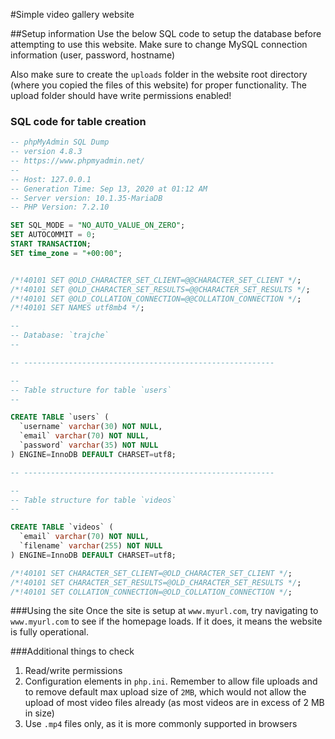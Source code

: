 #Simple video gallery website

##Setup information
Use the below SQL code to setup the database before attempting to use this website.
Make sure to change MySQL connection information (user, password, hostname)

Also make sure to create the `uploads` folder in the website root directory (where you copied the files of this website)
for proper functionality. The upload folder should have write permissions enabled!
### SQL code for table creation
~~~~sql
-- phpMyAdmin SQL Dump
-- version 4.8.3
-- https://www.phpmyadmin.net/
--
-- Host: 127.0.0.1
-- Generation Time: Sep 13, 2020 at 01:12 AM
-- Server version: 10.1.35-MariaDB
-- PHP Version: 7.2.10

SET SQL_MODE = "NO_AUTO_VALUE_ON_ZERO";
SET AUTOCOMMIT = 0;
START TRANSACTION;
SET time_zone = "+00:00";


/*!40101 SET @OLD_CHARACTER_SET_CLIENT=@@CHARACTER_SET_CLIENT */;
/*!40101 SET @OLD_CHARACTER_SET_RESULTS=@@CHARACTER_SET_RESULTS */;
/*!40101 SET @OLD_COLLATION_CONNECTION=@@COLLATION_CONNECTION */;
/*!40101 SET NAMES utf8mb4 */;

--
-- Database: `trajche`
--

-- --------------------------------------------------------

--
-- Table structure for table `users`
--

CREATE TABLE `users` (
  `username` varchar(30) NOT NULL,
  `email` varchar(70) NOT NULL,
  `password` varchar(35) NOT NULL
) ENGINE=InnoDB DEFAULT CHARSET=utf8;

-- --------------------------------------------------------

--
-- Table structure for table `videos`
--

CREATE TABLE `videos` (
  `email` varchar(70) NOT NULL,
  `filename` varchar(255) NOT NULL
) ENGINE=InnoDB DEFAULT CHARSET=utf8;

/*!40101 SET CHARACTER_SET_CLIENT=@OLD_CHARACTER_SET_CLIENT */;
/*!40101 SET CHARACTER_SET_RESULTS=@OLD_CHARACTER_SET_RESULTS */;
/*!40101 SET COLLATION_CONNECTION=@OLD_COLLATION_CONNECTION */;

~~~~

###Using the site
Once the site is setup at `www.myurl.com`, try navigating to `www.myurl.com` to see if the homepage loads. 
If it does, it means the website is fully operational.

###Additional things to check
1. Read/write permissions
1. Configuration elements in `php.ini`. Remember to allow file uploads and to remove
default max upload size of `2MB`, which would not allow the upload of most
video files already (as most videos are in excess of 2 MB in size)
1. Use `.mp4` files only, as it is more commonly supported in browsers